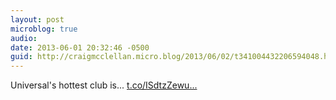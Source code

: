 ```yaml
---
layout: post
microblog: true
audio: 
date: 2013-06-01 20:32:46 -0500
guid: http://craigmcclellan.micro.blog/2013/06/02/t341004432206594048.html
---
```

Universal's hottest club is... [t.co/ISdtzZewu...](https://t.co/ISdtzZewu8)
